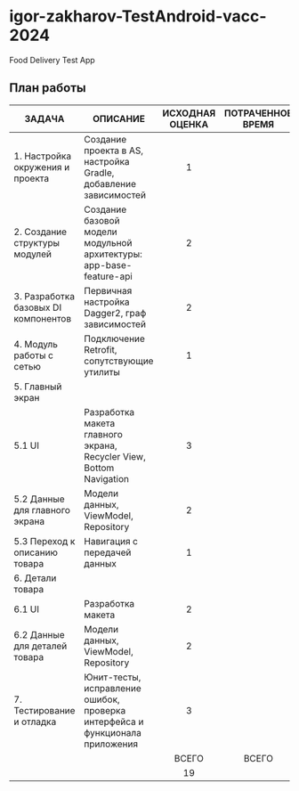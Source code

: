 # igor-zakharov-TestAndroid-vacc-2024
Food Delivery Test App

## План работы

| ЗАДАЧА                               | ОПИСАНИЕ                                                                        | ИСХОДНАЯ <br>ОЦЕНКА | ПОТРАЧЕННОЕ <br>ВРЕМЯ | ГОТОВНОСТЬ | ПРИМЕЧАНИЕ |
|--------------------------------------|---------------------------------------------------------------------------------|:-------------------:|:---------------------:|:----------:|:----------:|
| 1. Настройка окружения и проекта     | Создание проекта в AS, настройка Gradle,<br>добавление зависимостей             |          1          |                       |            |            |
| 2. Создание структуры модулей        | Создание базовой модели модульной архитектуры:<br>app-base-feature-api          |          2          |                       |            |            |
| 3. Разработка базовых DI компонентов | Первичная настройка Dagger2, граф зависимостей                                  |          2          |                       |            |            |
| 4. Модуль работы с сетью             | Подключение Retrofit, сопутствующие утилиты                                     |          1          |                       |            |            |
| 5. Главный экран                     |                                                                                 |                     |                       |            |            |
| 5.1 UI                               | Разработка макета главного экрана, Recycler View,<br>Bottom Navigation          |          3          |                       |            |            |
| 5.2 Данные для главного экрана       | Модели данных, ViewModel, Repository                                            |          2          |                       |            |            |
| 5.3 Переход к описанию товара        | Навигация с передачей данных                                                    |          1          |                       |            |            |
| 6. Детали товара                     |                                                                                 |                     |                       |            |            |
| 6.1 UI                               | Разработка макета                                                               |          2          |                       |            |            |
| 6.2 Данные для деталей товара        | Модели данных, ViewModel, Repository                                            |          2          |                       |            |            |
| 7. Тестирование и отладка            | Юнит-тесты, исправление ошибок, проверка интерфейса и<br>функционала приложения |          3          |                       |            |            |
|                                      |                                                                                 |        ВСЕГО        |         ВСЕГО         |            |            |
|                                      |                                                                                 |          19         |                       |            |            |
